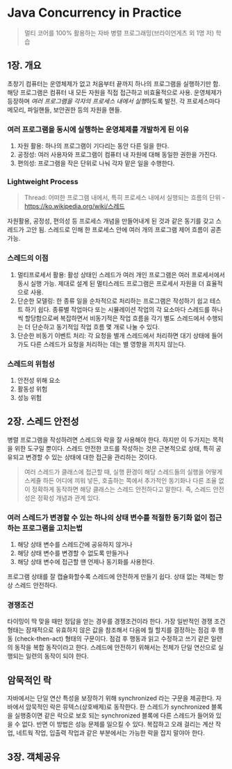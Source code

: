 # Java Concurrency in Practice

> 멀티 코어를 100% 활용하는 자바 병렬 프로그래밍(브라이언게츠 외 1명 저) 학습

## 1장. 개요

초창기 컴퓨터는 운영체제가 없고 처음부터 끝까지 하나의 프로그램을 실행하기만 함. 해당 프로그램은 컴퓨터 내 모든 자원을 직접 접근하고 비효율적으로 사용.
운영체제가 등장하며 *여러 프로그램을 각자의 프로세스 내에서 실행*하도록 발전.
각 프로세스마다 메모리, 파일핸들, 보안권한 등의 자원을 핸들.

### 여러 프로그램을 동시에 실행하는 운영체제를 개발하게 된 이유
1. 자원 활용: 하나의 프로그램이 기다리는 동안 다른 일을 한다.
2. 공정성: 여러 사용자와 프로그램이 컴퓨터 내 자원에 대해 동일한 권한을 가진다.
3. 편의성: 프로그램을 작은 단위로 나눠 각자 맡은 일을 수행한다.

### Lightweight Process
> Thread: 어떠한 프로그램 내에서, 특히 프로세스 내에서 실행되는 흐름의 단위 - https://ko.wikipedia.org/wiki/스레드

자원활용, 공정성, 편의성 등 프로세스 개념을 만들어내게 된 것과 같은 동기를 갖고 스레드가 고안 됨. 스레드로 인해 한 프로세스 안에 여러 개의 프로그램 제어 흐름이 공존 가능.

### 스레드의 이점
1. 멀티프로세서 활용: 활성 상태인 스레드가 여러 개인 프로그램은 여러 프로세서에서 동시 실행 가능. 제대로 설계 된 멀티스레드 프로그램은 프로세서 자원을 더 효율적으로 사용.
2. 단순한 모델링: 한 종류 일을 순차적으로 처리하는 프로그램은 작성하기 쉽고 테스트 하기 쉽다. 종류별 작업마다 또는 시뮬레이션 작업의 각 요소마다 스레드를 하나씩 할당함으로써 복잡하면서 비동기적은 작업 흐름을 각기 별도 스레드에서 수행되는 더 단순하고 동기적임 작업 흐름 몇 개로 나눌 수 있다.
3. 단순한 비동기 이벤트 처리: 각 요청을 별개 스레드에서 처리하면 대기 상태에 들어가도 다른 스레드가 요청을 처리하는 데는 별 영향을 끼치지 않는다.

### 스레드의 위험성
1. 안전성 위해 요소
2. 활동성 위험
3. 성능 위험

## 2장. 스레드 안전성

병렬 프로그램을 작성하려면 스레드와 락을 잘 사용해야 한다. 하지만 이 두가지는 목적을 위한 도구일 뿐이다. 스레드 안전한 코드를 작성하는 것은 근본적으로 상태, 특히 공유되고 변경할 수 있는 상태에 대한 접근을 관리하는 것이다.

> 여러 스레드가 클래스에 접근할 때, 실행 환경이 해당 스레드들의 실행을 어떻게 스케쥴 하든 어디에 끼워 넣든, 호출하는 쪽에서 추가적인 동기화나 다른 조율 없이 정확하게 동작하면 해당 클래스는 스레드 안전하다고 말한다. 즉, 스레드 안전성은 정확성 개념과 관계 있다.

### 여러 스레드가 변경할 수 있는 하나의 상태 변수를 적절한 동기화 없이 접근하는 프로그램을 고치는법
1) 해당 상태 변수를 스레드간에 공유하지 않거나
2) 해당 상태 변수를 변경할 수 없도록 만들거나
3) 해당 상태 변수에 접근할 땐 언제나 동기화를 사용한다.

프로그램 상태를 잘 캡슐화할수록 스레드에 안전하게 만들기 쉽다. 상태 없는 객체는 항상 스레드 안전하다.

### 경쟁조건
타이밍이 딱 맞을 때만 정답을 얻는 경우를 경쟁조건이라 한다. 가장 일반적인 경쟁 조건 형태는 잠재적으로 유효하지 않은 값을 참조해서 다음에 뭘 할지를 결정하는 점검 후 행동 (check-then-act) 형태의 구문이다.
점검 후 행동과 읽고 수정하고 쓰기 같은 일련의 동작을 복합 동작이라고 한다. 스레드에 안전하기 위해서는 전체가 단일 연산으로 실행되는 일련의 동작이 되야 한다.

## 암묵적인 락
자바에서는 단일 연산 특성을 보장하기 위해 synchronized 라는 구문을 제공한다.
자바에서 암묵적인 락은 뮤텍스(상호배제)로 동작한다. 한 스레드가 synchronized 블록을 실행중이면 같은 락으로 보호 되는 synchronized 블록에 다른 스레드가 들어와 있을 수 없다. 반면 이 방법은 성능 문제를 일으킬 수 있다. 복잡하고 오래 걸리는 계산 작업, 네트웍 작업, 입출력 작업과 같은 부분에서는 가능한 락을 잡지 말야아 한다.

## 3장. 객체공유



